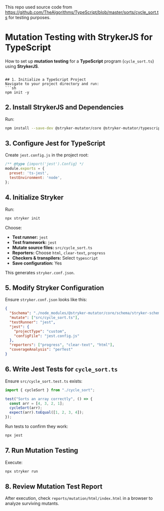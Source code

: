 This repo used source code from https://github.com/TheAlgorithms/TypeScript/blob/master/sorts/cycle_sort.ts for testing purposes.

# Mutation Testing with StrykerJS for TypeScript

How to set up **mutation testing** for a **TypeScript** program (`cycle_sort.ts`) using **StrykerJS**.
```

## 1. Initialize a TypeScript Project
Navigate to your project directory and run:
```sh
npm init -y
```

## 2. Install StrykerJS and Dependencies
Run:
```sh
npm install --save-dev @stryker-mutator/core @stryker-mutator/typescript @stryker-mutator/jest-runner jest ts-jest @types/jest
```

## 3. Configure Jest for TypeScript
Create `jest.config.js` in the project root:
```js
/** @type {import('jest').Config} */
module.exports = {
  preset: 'ts-jest',
  testEnvironment: 'node',
};
```

## 4. Initialize Stryker
Run:
```sh
npx stryker init
```
Choose:
- **Test runner:** `jest`
- **Test framework:** `jest`
- **Mutate source files:** `src/cycle_sort.ts`
- **Reporters:** Choose `html`, `clear-text`, `progress`
- **Checkers & transpilers:** Select `typescript`
- **Save configuration:** Yes

This generates `stryker.conf.json`.

## 5. Modify Stryker Configuration
Ensure `stryker.conf.json` looks like this:
```json
{
  "$schema": "./node_modules/@stryker-mutator/core/schema/stryker-schema.json",
  "mutate": ["src/cycle_sort.ts"],
  "testRunner": "jest",
  "jest": {
    "projectType": "custom",
    "configFile": "jest.config.js"
  },
  "reporters": ["progress", "clear-text", "html"],
  "coverageAnalysis": "perTest"
}
```

## 6. Write Jest Tests for `cycle_sort.ts`
Ensure `src/cycle_sort.test.ts` exists:
```typescript
import { cycleSort } from "./cycle_sort";

test("Sorts an array correctly", () => {
  const arr = [4, 3, 2, 1];
  cycleSort(arr);
  expect(arr).toEqual([1, 2, 3, 4]);
});
```
Run tests to confirm they work:
```sh
npx jest
```

## 7. Run Mutation Testing
Execute:
```sh
npx stryker run
```

## 8. Review Mutation Test Report
After execution, check `reports/mutation/html/index.html` in a browser to analyze surviving mutants.

